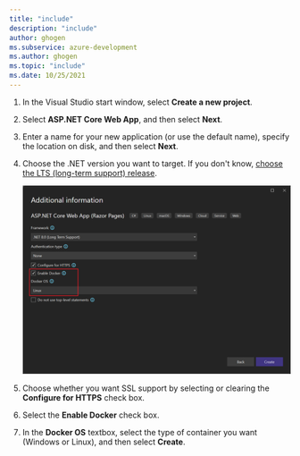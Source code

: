 ```yaml
---
title: "include"
description: "include"
author: ghogen
ms.subservice: azure-development
ms.author: ghogen
ms.topic: "include"
ms.date: 10/25/2021
---
```


1. In the Visual Studio start window, select **Create a new project**.
1. Select **ASP.NET Core Web App**, and then select **Next**.
1. Enter a name for your new application (or use the default name), specify the location on disk, and then select **Next**.
1. Choose the .NET version you want to target. If you don't know, [choose the LTS (long-term support) release](https://dotnet.microsoft.com/download/dotnet).

   ![Create a web project - Additional information screen](../../media/create-aspnet5-app/asp-net-enable-docker-support-visual-studio.png)

1. Choose whether you want SSL support by selecting or clearing the **Configure for HTTPS** check box.
1. Select the **Enable Docker** check box.
1. In the **Docker OS** textbox, select the type of container you want (Windows or Linux), and then select **Create**.
